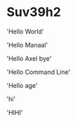 # Suv39h2

'Hello World'

'Hello Manaal' 

'Hello Axel bye'

'Hello Command Line'

'Hello age' 

'hi'

'HIHI'